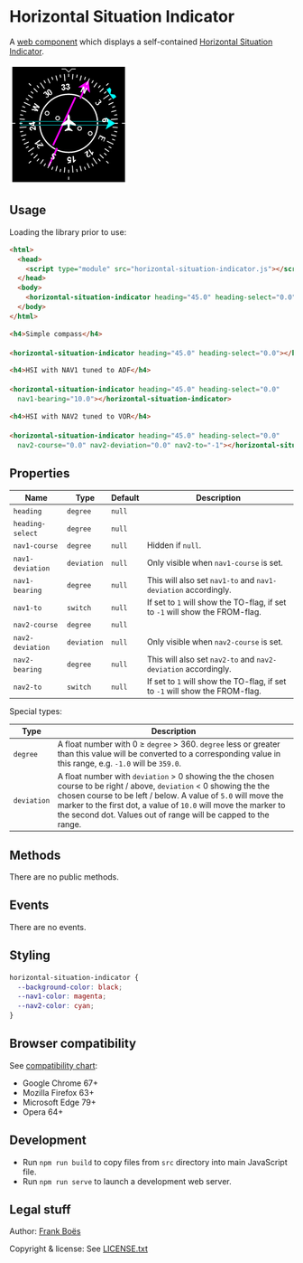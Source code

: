 Horizontal Situation Indicator
==============================

A [web component](https://www.webcomponents.org/) which displays a self-contained [Horizontal Situation Indicator](https://en.wikipedia.org/wiki/Horizontal_situation_indicator).

![](docs/hsi.png) 

Usage
-----

Loading the library prior to use:

```html
<html>
  <head>
    <script type="module" src="horizontal-situation-indicator.js"></script>
  </head>
  <body>
    <horizontal-situation-indicator heading="45.0" heading-select="0.0"></horizontal-situation-indicator>
  </body>
</html>

```

```html
<h4>Simple compass</h4>

<horizontal-situation-indicator heading="45.0" heading-select="0.0"></horizontal-situation-indicator>
```

```html
<h4>HSI with NAV1 tuned to ADF</h4>

<horizontal-situation-indicator heading="45.0" heading-select="0.0"
  nav1-bearing="10.0"></horizontal-situation-indicator>
```


```html
<h4>HSI with NAV2 tuned to VOR</h4>

<horizontal-situation-indicator heading="45.0" heading-select="0.0"
  nav2-course="0.0" nav2-deviation="0.0" nav2-to="-1"></horizontal-situation-indicator>
```

Properties
----------

| Name                   | Type        | Default | Description                |
| ----------------       | ----------- | ------- | -------------------------- |
| `heading`              | `degree`    | `null`  |                            |
| `heading-select`       | `degree`    | `null`  |                            |
| `nav1-course`          | `degree`    | `null`  | Hidden if `null`.          |
| `nav1-deviation`       | `deviation` | `null`  | Only visible when `nav1-course` is set. |
| `nav1-bearing`         | `degree`    | `null`  | This will also set `nav1-to` and `nav1-deviation` accordingly. |
| `nav1-to`              | `switch`    | `null`  | If set to `1` will show the TO-flag, if set to `-1` will show the FROM-flag. |
| `nav2-course`          | `degree`    | `null`  |                            |
| `nav2-deviation`       | `deviation` | `null`  | Only visible when `nav2-course` is set. |
| `nav2-bearing`         | `degree`    | `null`  | This will also set `nav2-to` and `nav2-deviation` accordingly. |
| `nav2-to`              | `switch`    | `null`  | If set to `1` will show the TO-flag, if set to `-1` will show the FROM-flag. |

Special types:

| Type        | Description |
| ----------- | ----------- |
| `degree`    | A float number with 0 ≥ `degree` > 360. `degree` less or greater than this value will be converted to a corresponding value in this range, e.g. `-1.0` will be `359.0`. |
| `deviation` | A float number with `deviation` > 0 showing the the chosen course to be right / above, `deviation` < 0  showing the the chosen course to be left / below. A value of `5.0` will move the marker to the first dot, a value of `10.0` will move the marker to the second dot. Values out of range will be capped to the range. |

Methods
-------

There are no public methods.

Events
------

There are no events.

Styling
-------

```css
horizontal-situation-indicator {
  --background-color: black;
  --nav1-color: magenta;
  --nav2-color: cyan;
}
```

Browser compatibility
---------------------

See [compatibility chart](https://caniuse.com/#search=web%20components):

* Google Chrome 67+
* Mozilla Firefox 63+
* Microsoft Edge 79+
* Opera 64+

Development
-----------

* Run `npm run build` to copy files from `src` directory into main JavaScript file.
* Run `npm run serve` to launch a development web server.

Legal stuff
-----------

Author: [Frank Boës](https://3960.org)

Copyright & license: See [LICENSE.txt](LICENSE.txt)
